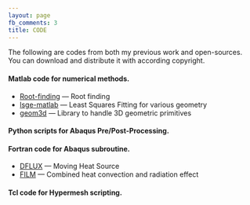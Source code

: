 ```yaml
---
layout: page
fb_comments: 3
title: CODE
---
```


The following are codes from both my previous work and open-sources. You can download and distribute it with according copyright.

#### Matlab code for numerical methods.
*	[Root-finding](https://github.com/HLiuUS/MATLAB_script) — Root finding
*	[lsge-matlab](https://github.com/HLiuUS/MATLAB_script) — Least Squares Fitting for various geometry
*	[geom3d](https://github.com/HLiuUS/MATLAB_script) — Library to handle 3D geometric primitives

#### Python scripts for Abaqus Pre/Post-Processing.

#### Fortran code for Abaqus subroutine.
*	[DFLUX](https://github.com/HLiuUS/Fortran_script) — Moving Heat Source
*	[FILM](https://github.com/HLiuUS/Fortran_script) — Combined heat convection and radiation effect

#### Tcl code for Hypermesh scripting.


